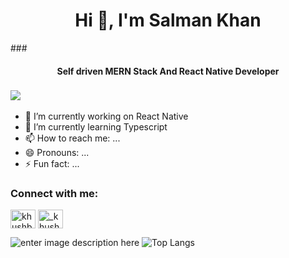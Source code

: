 <h1 align="center">Hi 👋, I'm Salman Khan</h1>
### <h4 align="center">Self driven MERN Stack And React Native Developer</h4> 

### ![](https://komarev.com/ghpvc/?username=salmank81099&color=blue)

- 🔭 I’m currently working on React Native
- 🌱 I’m currently learning Typescript
- 📫 How to reach me: ...
- 😄 Pronouns: ...
- ⚡ Fun fact: ...

<h3 align="left">Connect with me:</h3>
<p align="left">
<a href="https://linkedin.com/in/salman-khan-986118226" target="blank"><img align="center" src="https://cdn.jsdelivr.net/npm/simple-icons@3.0.1/icons/linkedin.svg" alt="khushboogoel01" height="30" width="40" /></a>
<a href="https://instagram.com/salmanr2d2" target="blank"><img align="center" src="https://cdn.jsdelivr.net/npm/simple-icons@3.0.1/icons/instagram.svg" alt="_khushboo.goel" height="30" width="40" /></a>
</p>

![enter image description here](https://github-readme-stats.vercel.app/api?username=SalmanK81099&&show_icons=true&title_color=blue&icon_color=blue&text_color=black&bg_color=white)  ![Top Langs](https://github-readme-stats.vercel.app/api/top-langs/?username=SalmanK81099&layout=compact&langs_count=5)


<!--
**SalmanK81099/Salmank81099** is a ✨ _special_ ✨ repository because its `README.md` (this file) appears on your GitHub profile.

Here are some ideas to get you started:

- 🔭 I’m currently working on ...
- 🌱 I’m currently learning ...
- 👯 I’m looking to collaborate on ...
- 🤔 I’m looking for help with ...
- 💬 Ask me about ...
- 📫 How to reach me: ...
- 😄 Pronouns: ...
- ⚡ Fun fact: ...
-->
